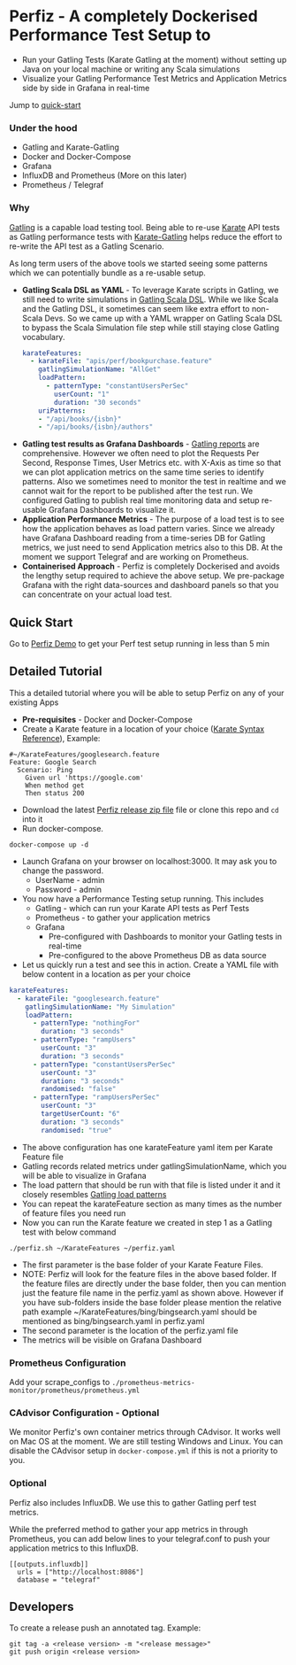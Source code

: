# Perfiz - A completely Dockerised Performance Test Setup to
* Run your Gatling Tests (Karate Gatling at the moment) without setting up Java on your local machine or writing any Scala simulations
* Visualize your Gatling Performance Test Metrics and Application Metrics side by side in Grafana in real-time

Jump to [quick-start](https://github.com/znsio/perfiz#quick-start)

### Under the hood

* Gatling and Karate-Gatling
* Docker and Docker-Compose
* Grafana
* InfluxDB and Prometheus (More on this later)
* Prometheus / Telegraf

### Why

[Gatling](https://gatling.io/) is a capable load testing tool.
Being able to re-use [Karate](https://intuit.github.io/karate/) API tests as Gatling performance tests with [Karate-Gatling](https://github.com/intuit/karate/tree/master/karate-gatling) helps reduce the effort to re-write the API test as a Gatling Scenario.

As long term users of the above tools we started seeing some patterns which we can potentially bundle as a re-usable setup.
* **Gatling Scala DSL as YAML** - To leverage Karate scripts in Gatling, we still need to write simulations in [Gatling Scala DSL](https://github.com/intuit/karate/tree/master/karate-gatling#usage). While we like Scala and the Gatling DSL, it sometimes can seem like extra effort to non-Scala Devs. So we came up with a YAML wrapper on Gatling Scala DSL to bypass the Scala Simulation file step while still staying close Gatling vocabulary.
  ```yaml
  karateFeatures:
    - karateFile: "apis/perf/bookpurchase.feature"
      gatlingSimulationName: "AllGet"
      loadPattern:
        - patternType: "constantUsersPerSec"
          userCount: "1"
          duration: "30 seconds"
      uriPatterns:
      - "/api/books/{isbn}"
      - "/api/books/{isbn}/authors"
  ```
* **Gatling test results as Grafana Dashboards** - [Gatling reports](https://gatling.io/docs/current/general/reports/) are comprehensive. However we often need to plot the Requests Per Second, Response Times, User Metrics etc. with X-Axis as time so that we can plot application metrics on the same time series to identify patterns. Also we sometimes need to monitor the test in realtime and we cannot wait for the report to be published after the test run. We configured Gatling to publish real time monitoring data and setup re-usable Grafana Dashboards to visualize it.
* **Application Performance Metrics** - The purpose of a load test is to see how the application behaves as load pattern varies. Since we already have Grafana Dashboard reading from a time-series DB for Gatling metrics, we just need to send Application metrics also to this DB.
At the moment we support Telegraf and are working on Prometheus.
* **Containerised Approach** - Perfiz is completely Dockerised and avoids the lengthy setup required to achieve the above setup. We pre-package Grafana with the right data-sources and dashboard panels so that you can concentrate on your actual load test.

## Quick Start
Go to [Perfiz Demo](https://github.com/znsio/perfiz-demo) to get your Perf test setup running in less than 5 min

## Detailed Tutorial
This a detailed tutorial where you will be able to setup Perfiz on any of your existing Apps
* **Pre-requisites** - Docker and Docker-Compose
* Create a Karate feature in a location of your choice ([Karate Syntax Reference](https://github.com/intuit/karate)), Example:
```gherkin
#~/KarateFeatures/googlesearch.feature
Feature: Google Search
  Scenario: Ping
    Given url 'https://google.com'
    When method get
    Then status 200
```
* Download the latest [Perfiz release zip file](https://github.com/znsio/perfiz/releases) file or clone this repo and ```cd``` into it
* Run docker-compose.
```shell script
docker-compose up -d
```
* Launch Grafana on your browser on localhost:3000. It may ask you to change the password.
  * UserName - admin
  * Password - admin
* You now have a Performance Testing setup running. This includes
  * Gatling - which can run your Karate API tests as Perf Tests
  * Prometheus - to gather your application metrics
  * Grafana
    * Pre-configured with Dashboards to monitor your Gatling tests in real-time
    * Pre-configured to the above Prometheus DB as data source
* Let us quickly run a test and see this in action. Create a YAML file with below content in a location as per your choice
```yaml
karateFeatures:
  - karateFile: "googlesearch.feature"
    gatlingSimulationName: "My Simulation"
    loadPattern:
      - patternType: "nothingFor"
        duration: "3 seconds"
      - patternType: "rampUsers"
        userCount: "3"
        duration: "3 seconds"
      - patternType: "constantUsersPerSec"
        userCount: "3"
        duration: "3 seconds"
        randomised: "false"
      - patternType: "rampUsersPerSec"
        userCount: "3"
        targetUserCount: "6"
        duration: "3 seconds"
        randomised: "true"
```
  * The above configuration has one karateFeature yaml item per Karate Feature file
  * Gatling records related metrics under gatlingSimulationName, which you will be able to visualize in Grafana 
  * The load pattern that should be run with that file is listed under it and it closely resembles [Gatling load patterns](https://gatling.io/docs/current/general/simulation_setup/)
  * You can repeat the karateFeature section as many times as the number of feature files you need run 
* Now you can run the Karate feature we created in step 1 as a Gatling test with below command
```shell script
./perfiz.sh ~/KarateFeatures ~/perfiz.yaml
```
  * The first parameter is the base folder of your Karate Feature Files.
  * NOTE: Perfiz will look for the feature files in the above based folder.
  If the feature files are directly under the base folder, then you can mention just the feature file name in the perfiz.yaml as shown above.
  However if you have sub-folders inside the base folder please mention the relative path example ~/KarateFeatures/bing/bingsearch.yaml should be mentioned as bing/bingsearch.yaml in perfiz.yaml
  * The second parameter is the location of the perfiz.yaml file
* The metrics will be visible on Grafana Dashboard

### Prometheus Configuration

Add your scrape_configs to ```./prometheus-metrics-monitor/prometheus/prometheus.yml```

### CAdvisor Configuration - Optional

We monitor Perfiz's own container metrics through CAdvisor.
It works well on Mac OS at the moment. We are still testing Windows and Linux.
You can disable the CAdvisor setup in ```docker-compose.yml``` if this is not a priority to you.

### Optional

Perfiz also includes InfluxDB. We use this to gather Gatling perf test metrics.

While the preferred method to gather your app metrics in through Prometheus, you can add below lines to your telegraf.conf to push your application metrics to this InfluxDB.
```
[[outputs.influxdb]]
  urls = ["http://localhost:8086"]
  database = "telegraf"
```

## Developers

To create a release push an annotated tag. Example:
```shell script
git tag -a <release version> -m "<release message>"
git push origin <release version>
```
